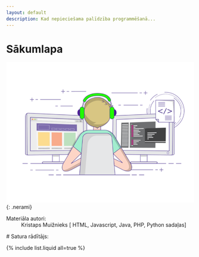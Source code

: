 ```yaml
---
layout: default
description: Kad nepieciešama palīdzība programmēšanā...
---
```


# Sākumlapa



![example image](/media/landinggifs.gif){: .nerami}

<dl>
    <dt>Materiāla autori:</dt>
    <dd>Kristaps Muižnieks [ HTML, Javascript, Java, PHP, Python sadaļas] </dd>
</dl>
# Satura rādītājs:

{% include list.liquid all=true %}